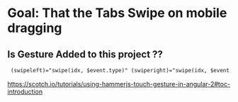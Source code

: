 # Goal: That the Tabs Swipe on mobile dragging
## Is Gesture Added to this project ??
```html
 (swipeleft)="swipe(idx, $event.type)" (swiperight)="swipe(idx, $event.type)" 
```
https://scotch.io/tutorials/using-hammerjs-touch-gesture-in-angular-2#toc-introduction
